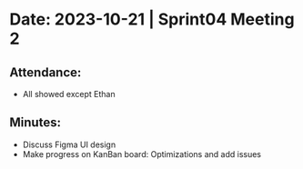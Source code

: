 # Date: 2023-10-21 | Sprint04 Meeting 2

## Attendance:

- All showed except Ethan

## Minutes:

- Discuss Figma UI design
- Make progress on KanBan board: Optimizations and add issues